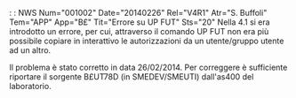  :  : NWS Num="001002" Date="20140226" Rel="V4R1" Atr="S. Buffoli" Tem="APP" App="B£" Tit="Errore su UP FUT" Sts="20"
Nella 4.1 si era introdotto un errore, per cui, attraverso il comando UP FUT non era più possibile
copiare in interattivo le autorizzazioni da un utente/gruppo utente ad un altro.

Il problema è stato corretto in data 26/02/2014. Per correggere è sufficiente riportare il sorgente B£UT78D (in SMEDEV/SMEUTI) dall'as400 del laboratorio.
